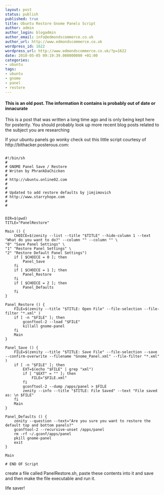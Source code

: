 ```yaml
---
layout: post
status: publish
published: true
title: Ubuntu Restore Gnome Panels Script
author: admin
author_login: blogadmin
author_email: info@edmondscommerce.co.uk
author_url: http://www.edmondscommerce.co.uk
wordpress_id: 1622
wordpress_url: http://www.edmondscommerce.co.uk/?p=1622
date: 2010-05-05 09:19:39.000000000 +01:00
categories:
- ubuntu
tags:
- ubuntu
- gnome
- panel
- restore
---
```

<div class="oldpost"><h4>This is an old post. The information it contains is probably out of date or innacurate</h4>
<p>
This is a post that was written a long time ago and is only being kept here for posterity.
You should probably look up more recent blog posts related to the subject you are researching
</p>
</div>
If your ubuntu panels go wonky check out this little script courtesy of http://bithacker.posterous.com:

```

#!/bin/sh
#
# GNOME Panel Save / Restore
# Writen by PhrankDaChicken
#
# http://ubuntu.online02.com
#
#
# Updated to add restore defaults by jimjimovich
# http://www.starryhope.com
#
#


DIR=$(pwd)
TITLE="PanelRestore"

Main () {
	CHOICE=$(zenity --list --title "$TITLE" --hide-column 1 --text "What do you want to do?" --column "" --column "" \
"0" "Save Panel Settings" \
"1" "Restore Panel Settings" \
"2" "Restore Default Panel Settings")
	if [ $CHOICE = 0 ]; then
		Panel_Save
	fi
	if [ $CHOICE = 1 ]; then
		Panel_Restore
	fi
	if [ $CHOICE = 2 ]; then
		Panel_Defaults
	fi	
}

Panel_Restore () {
	FILE=$(zenity --title "$TITLE: Open File" --file-selection --file-filter "*.xml" )
	if [ -n "$FILE" ]; then 
		gconftool-2 --load "$FILE"
		killall gnome-panel
	fi
	Main
}

Panel_Save () {
	FILE=$(zenity --title "$TITLE: Save File" --file-selection --save --confirm-overwrite --filename "Gnome_Panel.xml" --file-filter "*.xml" )
	if [ -n "$FILE" ]; then 
		EXT=$(echo "$FILE" | grep "xml")
		if [ "$EXT" = "" ]; then
			FILE="$FILE.xml"
		fi
		gconftool-2 --dump /apps/panel > $FILE
		zenity --info --title "$TITLE: File Saved" --text "File saved as: \n $FILE"
	fi
	Main
}

Panel_Defaults () {
	zenity --question --text="Are you sure you want to restore the default top and bottom panels?"
	gconftool-2 --recursive-unset /apps/panel
	rm -rf ~/.gconf/apps/panel
	pkill gnome-panel
	exit
}

Main

# END OF Script

```

create a file called PanelRestore.sh, paste these contents into it and save and then make the file executable and run it.

life saver!
